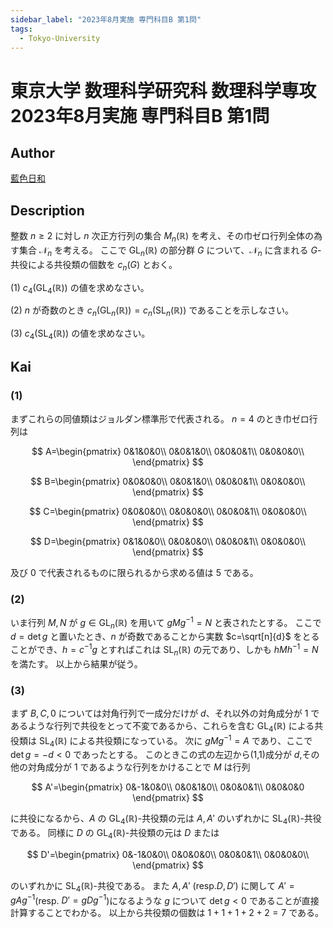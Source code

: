 ```yaml
---
sidebar_label: "2023年8月実施 専門科目B 第1問"
tags:
  - Tokyo-University
---
```

# 東京大学 数理科学研究科 数理科学専攻 2023年8月実施 専門科目B 第1問

## **Author**
[藍色日和](https://mathlog.info/articles/wuwgWQ5RP812d97T1Gec)

## **Description**
整数 $n\geq2$ に対し $n$ 次正方行列の集合 $M_n(\mathbb{R})$ を考え、その巾ゼロ行列全体の為す集合 $\mathcal{N}_n$ を考える。
ここで $\mathrm{GL}_n(\mathbb{R})$ の部分群 $G$ について、$\mathcal{N}_n$ に含まれる $G$-共役による共役類の個数を $c_n(G)$ とおく。

(1) $c_4(\mathrm{GL}_4(\mathbb{R}))$ の値を求めなさい。

(2) $n$ が奇数のとき $c_n(\mathrm{GL}_n(\mathbb{R}))=c_n(\mathrm{SL}_n(\mathbb{R}))$ であることを示しなさい。

(3) $c_4(\mathrm{SL}_4(\mathbb{R}))$ の値を求めなさい。

## **Kai**
### (1)
まずこれらの同値類はジョルダン標準形で代表される。 $n=4$ のとき巾ゼロ行列は 

$$
A=\begin{pmatrix}
0&1&0&0\\
0&0&1&0\\
0&0&0&1\\
0&0&0&0\\
\end{pmatrix}
$$

$$
B=\begin{pmatrix}
0&0&0&0\\
0&0&1&0\\
0&0&0&1\\
0&0&0&0\\
\end{pmatrix}
$$

$$
C=\begin{pmatrix}
0&0&0&0\\
0&0&0&0\\
0&0&0&1\\
0&0&0&0\\
\end{pmatrix}
$$

$$
D=\begin{pmatrix}
0&1&0&0\\
0&0&0&0\\
0&0&0&1\\
0&0&0&0\\
\end{pmatrix}
$$

及び $0$ で代表されるものに限られるから求める値は $5$ である。

### (2)
いま行列 $M,N$ が $g\in\mathrm{GL}_n(\mathbb{R})$ を用いて $gMg^{-1}=N$ と表されたとする。
ここで $d=\det g$ と置いたとき、$n$ が奇数であることから実数 $c=\sqrt[n]{d}$ をとることができ、$h=c^{-1}g$ とすればこれは $\mathrm{SL}_n(\mathbb{R})$ の元であり、しかも $hMh^{-1}=N$ を満たす。
以上から結果が従う。

### (3)
まず $B,C,0$ については対角行列で一成分だけが $d$、それ以外の対角成分が $1$ であるような行列で共役をとって不変であるから、これらを含む $\mathrm{GL}_4(\mathbb{R})$ による共役類は $\mathrm{SL}_4(\mathbb{R})$ による共役類になっている。
次に $gMg^{-1}=A$ であり、ここで $\det g=-d<0$ であったとする。
このときこの式の左辺から(1,1)成分が $d$,その他の対角成分が $1$ であるような行列をかけることで $M$ は行列

$$
A'=\begin{pmatrix}
0&-1&0&0\\
0&0&1&0\\
0&0&0&1\\
0&0&0&0
\end{pmatrix}
$$

に共役になるから、$A$ の $\mathrm{GL}_4(\mathbb{R})$-共役類の元は $A,A'$ のいずれかに $\mathrm{SL}_4(\mathbb{R})$-共役である。
同様に $D$ の $\mathrm{GL}_4(\mathbb{R})$-共役類の元は $D$ または

$$
D'=\begin{pmatrix}
0&-1&0&0\\
0&0&0&0\\
0&0&0&1\\
0&0&0&0\\
\end{pmatrix}
$$

のいずれかに $\mathrm{SL}_4(\mathbb{R})$-共役である。
また $A,A'$ (resp.$D,D'$) に関して $A'=gAg^{-1}$(resp. $D'=gDg^{-1}$)になるような $g$ について $\det g<0$ であることが直接計算することでわかる。
以上から共役類の個数は $1+1+1+2+2=7$ である。

